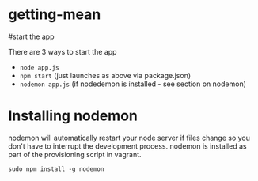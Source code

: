 getting-mean
============

#start the app

There are 3 ways to start the app
- `node app.js`
- `npm start` (just launches as above via package.json)
- `nodemon app.js` (if nodedemon is installed - see section on nodemon)

# Installing nodemon

nodemon will automatically restart your node server if files 
change so you don't have to interrupt the development process.
nodemon is installed as part of the provisioning script in vagrant.

`sudo npm install -g nodemon`
